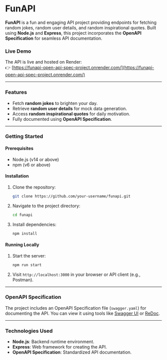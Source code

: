 # **FunAPI**

**FunAPI** is a fun and engaging API project providing endpoints for fetching random jokes, random user details, and random inspirational quotes. Built using **Node.js** and **Express**, this project incorporates the **OpenAPI Specification** for seamless API documentation.

### **Live Demo**

The API is live and hosted on Render:  
👉 [https://funapi-open-api-spec-project.onrender.com/](https://funapi-open-api-spec-project.onrender.com/)

---

### **Features**

- Fetch **random jokes** to brighten your day.
- Retrieve **random user details** for mock data generation.
- Access **random inspirational quotes** for daily motivation.
- Fully documented using **OpenAPI Specification**.
---

### **Getting Started**

#### **Prerequisites**
- Node.js (v14 or above)
- npm (v6 or above)

#### **Installation**

1. Clone the repository:
   ```bash
   git clone https://github.com/your-username/funapi.git
   ```
2. Navigate to the project directory:
   ```bash
   cd funapi
   ```
3. Install dependencies:
   ```bash
   npm install
   ```

#### **Running Locally**

1. Start the server:
   ```bash
   npm run start
   ```
2. Visit `http://localhost:3000` in your browser or API client (e.g., Postman).

---

### **OpenAPI Specification**

The project includes an OpenAPI Specification file (`swagger.yaml`) for documenting the API. You can view it using tools like [Swagger UI](https://swagger.io/tools/swagger-ui/) or [ReDoc](https://redocly.com/).

---

### **Technologies Used**

- **Node.js**: Backend runtime environment.
- **Express**: Web framework for creating the API.
- **OpenAPI Specification**: Standardized API documentation.
